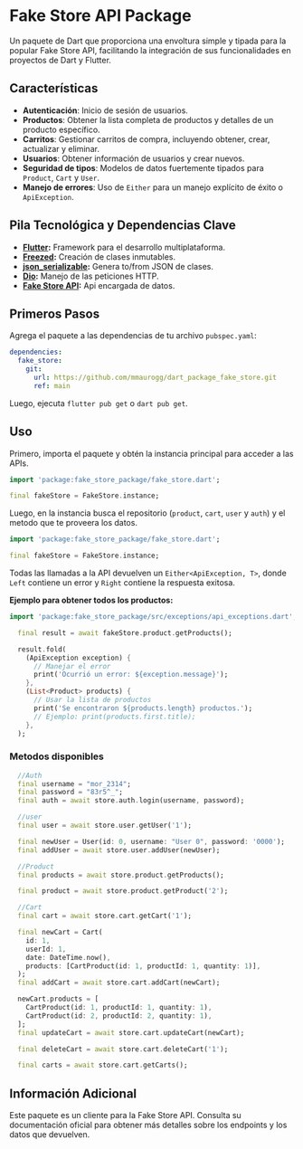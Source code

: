 # Fake Store API Package

Un paquete de Dart que proporciona una envoltura simple y tipada para la popular Fake Store API, facilitando la integración de sus funcionalidades en proyectos de Dart y Flutter.

## Características

*   **Autenticación**: Inicio de sesión de usuarios.
*   **Productos**: Obtener la lista completa de productos y detalles de un producto específico.
*   **Carritos**: Gestionar carritos de compra, incluyendo obtener, crear, actualizar y eliminar.
*   **Usuarios**: Obtener información de usuarios y crear nuevos.
*   **Seguridad de tipos**: Modelos de datos fuertemente tipados para `Product`, `Cart` y `User`.
*   **Manejo de errores**: Uso de `Either` para un manejo explícito de éxito o `ApiException`.

## Pila Tecnológica y Dependencias Clave

- **[Flutter](https://flutter.dev/):** Framework para el desarrollo multiplataforma.  
- **[Freezed](https://pub.dev/packages/freezed):** Creación de clases inmutables.  
- **[json_serializable](https://pub.dev/packages/json_serializable):** Genera to/from JSON de clases.  
- **[Dio](https://pub.dev/packages/dio):** Manejo de las peticiones HTTP.  
- **[Fake Store API](https://fakestoreapi.com/):** Api encargada de datos.

## Primeros Pasos

Agrega el paquete a las dependencias de tu archivo `pubspec.yaml`:

```yaml
dependencies:
  fake_store:
    git:
      url: https://github.com/mmaurogg/dart_package_fake_store.git
      ref: main
```

Luego, ejecuta `flutter pub get` o `dart pub get`.

## Uso

Primero, importa el paquete y obtén la instancia principal para acceder a las APIs.

```dart
import 'package:fake_store_package/fake_store.dart';

final fakeStore = FakeStore.instance;
```

Luego, en la instancia busca el repositorio (`product`, `cart`, `user` y `auth`) y el metodo que te proveera los datos.

```dart
import 'package:fake_store_package/fake_store.dart';

final fakeStore = FakeStore.instance;
```

Todas las llamadas a la API devuelven un `Either<ApiException, T>`, donde `Left` contiene un error y `Right` contiene la respuesta exitosa.

**Ejemplo para obtener todos los productos:**

```dart
import 'package:fake_store_package/src/exceptions/api_exceptions.dart';

  final result = await fakeStore.product.getProducts();

  result.fold(
    (ApiException exception) {
      // Manejar el error
      print('Ocurrió un error: ${exception.message}');
    },
    (List<Product> products) {
      // Usar la lista de productos
      print('Se encontraron ${products.length} productos.');
      // Ejemplo: print(products.first.title);
    },
  );
```

### Metodos disponibles

```dart
  //Auth
  final username = "mor_2314";
  final password = "83r5^_";
  final auth = await store.auth.login(username, password);

  //user
  final user = await store.user.getUser('1');

  final newUser = User(id: 0, username: "User 0", password: '0000');
  final addUser = await store.user.addUser(newUser);

  //Product
  final products = await store.product.getProducts();

  final product = await store.product.getProduct('2');

  //Cart
  final cart = await store.cart.getCart('1');

  final newCart = Cart(
    id: 1,
    userId: 1,
    date: DateTime.now(),
    products: [CartProduct(id: 1, productId: 1, quantity: 1)],
  );
  final addCart = await store.cart.addCart(newCart);

  newCart.products = [
    CartProduct(id: 1, productId: 1, quantity: 1),
    CartProduct(id: 2, productId: 2, quantity: 1),
  ];
  final updateCart = await store.cart.updateCart(newCart);

  final deleteCart = await store.cart.deleteCart('1');

  final carts = await store.cart.getCarts();
```

## Información Adicional

Este paquete es un cliente para la Fake Store API. Consulta su documentación oficial para obtener más detalles sobre los endpoints y los datos que devuelven.
